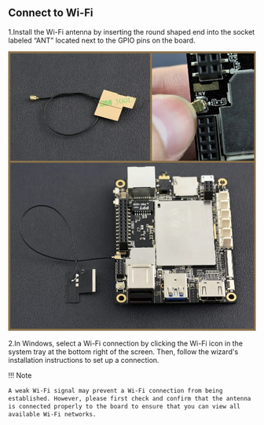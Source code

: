 ## Connect to Wi-Fi

1.Install the Wi-Fi antenna by inserting the round shaped end into the socket labeled “ANT” located next to the GPIO pins on the board.

![](../../assets/images/LP%20V1/WiFi_antenna.webp)

2.In Windows, select a Wi-Fi connection by clicking the Wi-Fi icon in the system tray at the bottom right of the screen. Then, follow the wizard's installation instructions to set up a connection. 

!!! Note

    A weak Wi-Fi signal may prevent a Wi-Fi connection from being established. However, please first check and confirm that the antenna is connected properly to the board to ensure that you can view all available Wi-Fi networks.
